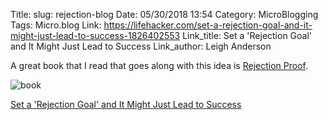 Title: 
slug: rejection-blog
Date: 05/30/2018 13:54
Category: MicroBlogging
Tags: Micro.blog
Link: https://lifehacker.com/set-a-rejection-goal-and-it-might-just-lead-to-success-1826402553
Link_title: Set a 'Rejection Goal' and It Might Just Lead to Success
Link_author: Leigh Anderson

A great book that I read that goes along with this idea is [Rejection Proof](http://www.amazon.com/dp/080414138X/?tag=kjaymiller-20). 

![book](https://static1.squarespace.com/static/59654665d1758eccf92fa467/5966abba37c5813995c44495/596e9899b8a79b6b583e13a3/1500420249989/Signature_Untitled+design.jpg?format=750w)


[Set a 'Rejection Goal' and It Might Just Lead to Success](https://lifehacker.com/set-a-rejection-goal-and-it-might-just-lead-to-success-1826402553)
